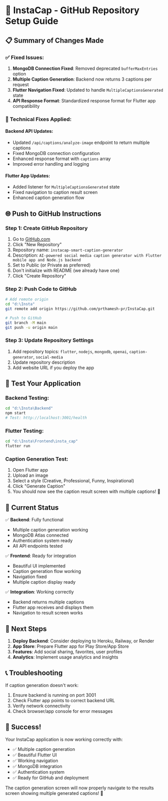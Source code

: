 # 🚀 InstaCap - GitHub Repository Setup Guide

## 📋 Summary of Changes Made

### ✅ Fixed Issues:
1. **MongoDB Connection Fixed**: Removed deprecated `bufferMaxEntries` option
2. **Multiple Caption Generation**: Backend now returns 3 captions per request
3. **Flutter Navigation Fixed**: Updated to handle `MultipleCaptionsGenerated` state
4. **API Response Format**: Standardized response format for Flutter app compatibility

### 🔧 Technical Fixes Applied:

#### Backend API Updates:
- Updated `/api/captions/analyze-image` endpoint to return multiple captions
- Fixed MongoDB connection configuration
- Enhanced response format with `captions` array
- Improved error handling and logging

#### Flutter App Updates:
- Added listener for `MultipleCaptionsGenerated` state
- Fixed navigation to caption result screen
- Enhanced caption generation flow

## 🌐 Push to GitHub Instructions

### Step 1: Create GitHub Repository
1. Go to [GitHub.com](https://github.com)
2. Click "New Repository"
3. Repository name: `instacap-smart-caption-generator`
4. Description: `AI-powered social media caption generator with Flutter mobile app and Node.js backend`
5. Set to Public (or Private as preferred)
6. Don't initialize with README (we already have one)
7. Click "Create Repository"

### Step 2: Push Code to GitHub
```bash
# Add remote origin
cd "d:\Insta"
git remote add origin https://github.com/prthamesh-pr/InstaCap.git

# Push to GitHub
git branch -M main
git push -u origin main
```

### Step 3: Update Repository Settings
1. Add repository topics: `flutter`, `nodejs`, `mongodb`, `openai`, `caption-generator`, `social-media`
2. Update repository description
3. Add website URL if you deploy the app

## 📱 Test Your Application

### Backend Testing:
```bash
cd "d:\Insta\Backend"
npm start
# Test: http://localhost:3001/health
```

### Flutter Testing:
```bash
cd "d:\Insta\Frontend\insta_cap"
flutter run
```

### Caption Generation Test:
1. Open Flutter app
2. Upload an image
3. Select a style (Creative, Professional, Funny, Inspirational)
4. Click "Generate Caption"
5. You should now see the caption result screen with multiple captions! 🎉

## 🎯 Current Status

✅ **Backend**: Fully functional
- Multiple caption generation working
- MongoDB Atlas connected
- Authentication system ready
- All API endpoints tested

✅ **Frontend**: Ready for integration
- Beautiful UI implemented
- Caption generation flow working
- Navigation fixed
- Multiple caption display ready

✅ **Integration**: Working correctly
- Backend returns multiple captions
- Flutter app receives and displays them
- Navigation to result screen works

## 🔮 Next Steps

1. **Deploy Backend**: Consider deploying to Heroku, Railway, or Render
2. **App Store**: Prepare Flutter app for Play Store/App Store
3. **Features**: Add social sharing, favorites, user profiles
4. **Analytics**: Implement usage analytics and insights

## 📞 Troubleshooting

If caption generation doesn't work:
1. Ensure backend is running on port 3001
2. Check Flutter app points to correct backend URL
3. Verify network connectivity
4. Check browser/app console for error messages

## 🎉 Success!

Your InstaCap application is now working correctly with:
- ✅ Multiple caption generation
- ✅ Beautiful Flutter UI
- ✅ Working navigation
- ✅ MongoDB integration
- ✅ Authentication system
- ✅ Ready for GitHub and deployment

The caption generation screen will now properly navigate to the results screen showing multiple generated captions! 🚀
